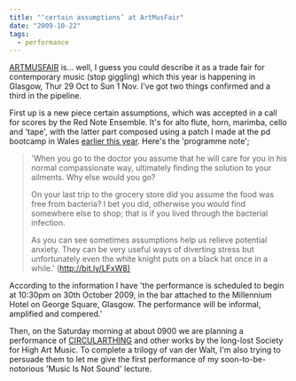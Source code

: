 ```yaml
---
title: "‘certain assumptions’ at ArtMusFair"
date: "2009-10-22"
tags: 
  - performance
---
```


[ARTMUSFAIR](http://www.artmusfair.eu/2009/) is… well, I guess you could describe it as a trade fair for contemporary music (stop giggling) which this year is happening in Glasgow, Thur 29 Oct to Sun 1 Nov. I've got two things confirmed and a third in the pipeline.

First up is a new piece certain assumptions, which was accepted in a call for scores by the Red Note Ensemble. It's for alto flute, horn, marimba, cello and 'tape', with the latter part composed using a patch I made at the pd bootcamp in Wales [earlier this year](/blog/2009/09/04/pd-bootcamp-at-the-rwcmd). Here's the 'programme note';



> 'When you go to the doctor you assume that he will care for you in his normal compassionate way, ultimately finding the solution to your ailments. Why else would you go?
> 
> On your last trip to the grocery store did you assume the food was free from bacteria? I bet you did, otherwise you would find somewhere else to shop; that is if you lived through the bacterial infection.
> 
> As you can see sometimes assumptions help us relieve potential anxiety. They can be very useful ways of diverting stress but unfortunately even the white knight puts on a black hat once in a while.' ([http://bit.ly/LFxW8)](http://bit.ly/LFxW8%29)

According to the information I have 'the performance is scheduled to begin at 10:30pm on 30th October 2009, in the bar attached to the Millennium Hotel on George Square, Glasgow. The performance will be informal, amplified and compered.'

Then, on the Saturday morning at about 0900 we are planning a performance of [CIRCULARTHING](/catalog/openings/circular) and other works by the long-lost Society for High Art Music. To complete a trilogy of van der Walt, I'm also trying to persuade them to let me give the first performance of my soon-to-be-notorious 'Music Is Not Sound' lecture.
